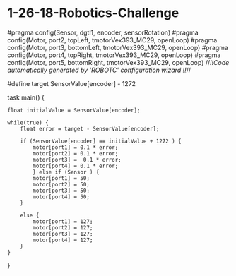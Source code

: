 # 1-26-18-Robotics-Challenge

#pragma config(Sensor, dgtl1,  encoder,        sensorRotation)
#pragma config(Motor,  port2,           topLeft,       tmotorVex393_MC29, openLoop)
#pragma config(Motor,  port3,           bottomLeft,    tmotorVex393_MC29, openLoop)
#pragma config(Motor,  port4,           topRight,      tmotorVex393_MC29, openLoop)
#pragma config(Motor,  port5,           bottomRight,   tmotorVex393_MC29, openLoop)
//*!!Code automatically generated by 'ROBOTC' configuration wizard               !!*//

#define target SensorValue[encoder] - 1272


task main()
{

	float initialValue = SensorValue[encoder];

	while(true) {
		float error = target - SensorValue[encoder];

		if (SensorValue[encoder] == initialValue + 1272 ) {
			motor[port1] = 0.1 * error;
			motor[port2] = 0.1 * error;
			motor[port3] = 	0.1 * error;
			motor[port4] = 0.1 * error;
			} else if (Sensor ) {
			motor[port1] = 50;
			motor[port2] = 50;
			motor[port3] = 50;
			motor[port4] = 50;
		}

		else {
			motor[port1] = 127;
			motor[port2] = 127;
			motor[port3] = 127;
			motor[port4] = 127;
		}
	}
}
